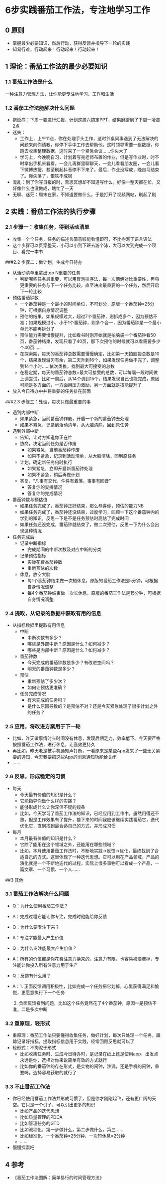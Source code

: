 # 6步实践番茄工作法，专注地学习工作

## 0 原则

- 掌握最少必要知识，然后行动，获得反馈并指导下一轮的实践
- 知易行难，行动起来！行动起来！行动起来！

## 1 理论：番茄工作法的最少必要知识

### 1.1 番茄工作法是什么

一种注意力管理方法，让你能更专注地学习、工作和生活

### 1.2 番茄工作法能解决什么问题

- 拖延症：下周一要进行汇报，计划这周六搞定PPT，结果磨蹭到了下周一凌晨2点
- 迷失：
  - 工作上，上午11点，你在处理手头工作，这时邻桌同事遇到了无法解决的问题来向你请教，你停下手中工作去帮助他，这时领导需要一组数据，你跑去收集整理数据，这时来了一个紧急会议……你头大了
  - 学习上，今晚晚自习，计划着写完老师布置的作业，但是写作业时，时不时拿出手机来看看。一会儿再群里聊聊天，一会儿看看朋友圈，一会儿看下微博热搜，甚至刷起抖音停不下来了。最后，作业没写成，晚自习结束了。你失落了，恨铁不成钢
- 混乱：到了你写日报的时，苦思冥想却不知道写什么。好像一整天都在忙，又好像什么也没做成，瞎忙了一天
- 无聊、迷茫：周末在家，不知道要做什么，于是打开了视频网站，刷起了剧



## 2 实践：番茄工作法的执行步骤

### 2.1 步骤一：收集任务，得到活动清单

- 收集一个个任务，任务的描述言简意赅能看懂即可，不比拘泥于语言语法
- 这个步骤可以贯穿整天，小可以小到下班去游个泳，大可以大到完成一个项目、看完一本书

###2.2 步骤二：做计划，生成今日待办

- 从活动清单里拿出top N重要的任务
  - 判断哪些任务最重要，可以用冒泡排序法，每一次俩俩对比重要性，再将更重要的任务与下一个任务比较，直至决出最重要的一个任务，然后开启下一轮比较
- 预估番茄钟数
  - 一个番茄钟是一个最小的时间单位，不可划分，原版一个番茄钟=25分钟，可根据自身情况调整
  - 预估的结果，如果规模过大，超过7个番茄钟，则拆成多个，因为预估不准；如果规模过小，小于1个番茄钟，则多个合一，因为番茄钟是一个最小单元不能再拆分了
  - 预估能力需要慢慢提升，比如看书时刚开始就是拍脑袋一个番茄钟看50页，番茄钟结束，发现只看了40页，那下次预估的时候就可以看需要多少个40页……
  - 在探索期，每天的番茄钟总数需要慢慢确定，比如第一天拍脑袋总数是10个，结果发现游刃有余，第二天升到16个，如果发现任务做不完了，调整到14个小时……依次类推，找到最大可接受的总数
  - 在稳定期，每天的番茄钟总数=最大可接受的总数，可以每隔一段时间做上调尝试，比如一周后，从14个调到15个，结果发现自己也能完成，原因可能是多方面的，一方面用压力激励，另一方面就是技能提升了
- 放入今日待办中并将重要的任务排在前面

###2.3 步骤三：处理，每次只做最重要的事

- 遇到内部中断
  - 如果紧急，当前番茄钟作废，开启一个新的番茄钟去处理
  - 如果不紧急，记录到活动清单，从大脑清除，回到原任务
- 遇到外部中断
  - 告知，让对方知道你正在忙
  - 协商，决定当前任务是否作废
    - 如果紧急，当前番茄钟作废
    - 如果不紧急，记录到活动清单，从大脑清除，回到原任务
  - 计划，确定新任务何时执行
    - 如果紧急，立即开启新番茄钟处理
    - 如果不紧急，稍后再做计划
  - 答复，“凡事有交代，件件有着落，事事有回音”
    - 答复你的安排情况
    - 答复你的完成情况
- 番茄钟数与预估值
  - 如果任务完成了，番茄钟正好结束，那么恭喜你，预估的能力NB
  - 如果任务完成了，番茄钟还没结束，过度学习，回顾一下这个番茄钟内的学到的知识，反思一下是不是任务预估时高估了完成时间
  - 如果任务还没完成，番茄钟就结束了，做二次预估，反思一下为什么会出现这种情况
- 任务完成后
  - 记录中断指标
    - 完成期间的中断次数及对应中断的分类
  - 记录预估指标
    - 实际花费番茄钟数
    - 重新预估的次数
  - 休息，放空大脑
    - 每1个番茄钟结束做一次短休息，原版的番茄工作法是5分钟，可根据自身情况调整
    - 每4个番茄钟结束做一次长休息，原版的番茄工作法是15分钟，可根据自身情况调整

### 2.4 提取，从记录的数据中获取有用的信息

- 从指标数据里提取有用信息
  - 中断
    - 中断次数有多少？
    - 哪些是外部中断？原因是什么？如何减少？
    - 哪些是内部中断？原因是什么？如何减少？
  - 番茄钟数
    - 今天完成的番茄钟数是多少？有改进空间吗？
    - 明天的番茄钟数是多少？
  - 预估
    - 重新预估了多少次？
    - 如何让预估更准确？
  - 任务完成情况
    - 有未完成的任务吗？
    - 是什么原因导致的？是预估不对？还是今天紧急处理了很多计划之外的任务？

### 2.5 应用，将改进方案用于下一轮

- 比如，昨天做事情时长时间没有休息，发现后期乏力，效率低下。今天要严格按照番茄工作法，进行休息，让高效更持久
- 再比如，昨天老是被手机通知声打断，一看原来是某些App发来了一些无关紧要的通知，今天我要把这些App的消息通知功能给关闭
- ……

### 2.6 反思，形成稳定的习惯

- 每天
  - 今天最有价值的知识是什么？
  - 它能指导你做什么样的实践？
  - 能够形成什么让你深信不疑的规条
  - 比如，今天学习了番茄工作法的知识，已经应用到工作中，虽然用得还不熟，但是工作效果有了提升，接下来的时间我应该继续实践番茄它，迭代优化它，直到找到最合适自己的方式，并形成习惯
- 每月
  - 本月最有价值的知识是什么？
  - 它除了能用在这个领域之外，还能用在哪些领域？
  - 比如，本月使用番茄工作法时，不断地实践->反馈->优化，最终找到了合适自己的方式。这里体现了一种迭代思想。它可以用在产品领域，产品的演化就是一个不断地迭代的过程，实际上很多事物可以看成一个产品，一篇文章、一个习惯、一个人……

##3 其他

### 3.1 番茄工作法解决什么问题

- Q：为什么使用番茄工作法？

- A：完成过程它能让你专注，完成时他能给你反馈

- Q：为什么要专注下来？

- A：专注才能最大产生价值

- Q：为什么专注能最大产生价值？

- A：所有的价值都是你花费注意力换来的。注意力有限，也容易被浪费掉，专注能让你投入所有注意力用于生产

- Q：反馈有什么用？

- A：1. 正面反馈调用积极性，比如完成一个任务把它划掉，心里获得满足和愉悦，更愿意执行下一个任务

  ​	   2. 负面反馈看到问题，比如这个任务竟然花了4个番茄钟，原因一是预估不准，二是多次中断

### 3.2 重原理，轻形式

- 重原理：番茄工作法只要懂得收集任务，做好计划，每次只处理一个任务，跟踪记录好指标，提取指标信息用于实践，经常回顾反思就可以了
- 轻形式：不拘泥于形式
  - 比如收集任务时、生成今日待办时，是记录在纸上还是使用app，出发点永远是你，选择对你来说简单有效的方式就行
  - 比如你的番茄钟的存在形式，是实物的闹钟，沙漏，还是手机的闹钟，重要吗，选择容易获取的就行了

### 3.3 不止番茄工作法

- 你已经使用番茄工作法并形成习惯了，但是你才刚刚起飞，还有更广阔的天空。它只是一个引子，可以引出更多的知识
  - 比如产品的迭代思想
  - 比如质量管理的PDCA
  - 比如管理任务的GTD
  - 比如流程化，第一步做什么，第二步做什么，第三……
  - 比如标准化，一个番茄钟=25分钟，一次短休息=2分钟
  - ……
- 慢慢探索吧

## 4 参考

- 《番茄工作法图解：简单易行的时间管理方法》





